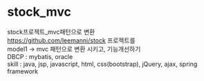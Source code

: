 # stock_mvc
stock프로젝트_mvc패턴으로 변환  
https://github.com/leemanni/stock 프로젝트를  
model1 -> mvc 패턴으로 변환 시키고, 기능개선하기  
DBCP : mybatis, oracle  
skill : java, jsp, javascript, html, css(bootstrap), jQuery, ajax, spring framework
